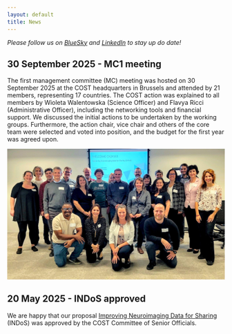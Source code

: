 ```yaml
---
layout: default
title: News
---
```


_Please follow us on [BlueSky](https://bsky.app/profile/indos-costaction.bsky.social) and [LinkedIn](https://www.linkedin.com/groups/15307040/) to stay up do date!_

## 30 September 2025 - MC1 meeting

The first management committee (MC) meeting was hosted on 30 September 2025 at the COST headquarters in Brussels and attended by 21 members, representing 17 countries. The COST action was explained to all members by Wioleta Walentowska (Science Officer) and Flavya Ricci (Administrative Officer), including the networking tools and financial support. We discussed the initial actions to be undertaken by the working groups. Furthermore, the action chair, vice chair and others of the core team were selected and voted into position, and the budget for the first year was agreed upon.

<img src="/assets/images/group-photo-mc1.jpg" width=600px>

## 20 May 2025 - INDoS approved

We are happy that our proposal [Improving Neuroimaging Data for Sharing](https://www.cost.eu/actions/CA24161) (INDoS) was approved by the COST Committee of Senior Officials.

